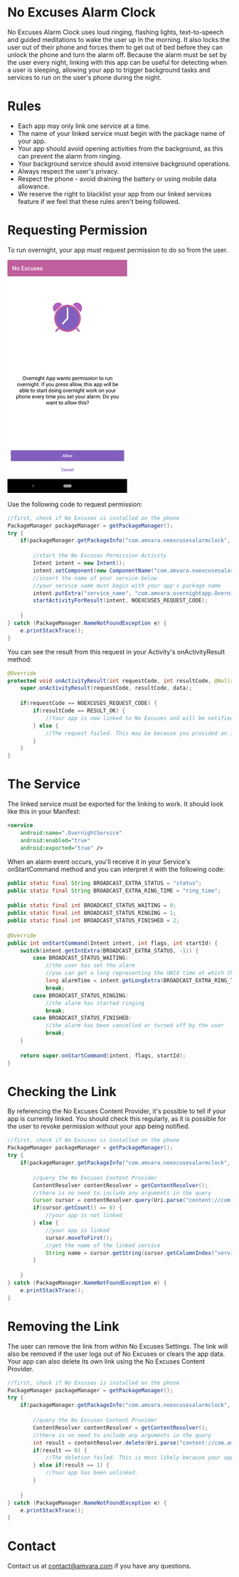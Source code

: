 # No Excuses Alarm Clock
No Excuses Alarm Clock uses loud ringing, flashing lights, text-to-speech and guided meditations to wake the user up in the morning. It also locks the user out of their phone and forces them to get out of bed before they can unlock the phone and turn the alarm off. Because the alarm must be set by the user every night, linking with this app can be useful for detecting when a user is sleeping, allowing your app to trigger background tasks and services to run on the user's phone during the night.
# Rules
* Each app may only link one service at a time.
* The name of your linked service must begin with the package name of your app.
* Your app should avoid opening activities from the background, as this can prevent the alarm from ringing.
* Your background service should avoid intensive background operations.
* Always respect the user's privacy.
* Respect the phone - avoid draining the battery or using mobile data allowance.
* We reserve the right to blacklist your app from our linked services feature if we feel that these rules aren't being followed.
# Requesting Permission
To run overnight, your app must request permission to do so from the user.

<img src="permission_screen.png" alt="The user will be asked for permission for your app to run overnight." />

Use the following code to request permission:
```java
//first, check if No Excuses is installed on the phone
PackageManager packageManager = getPackageManager();
try {
    if(packageManager.getPackageInfo("com.amvara.noexcusesalarmclock", 0) != null) {

        //start the No Excuses Permission Activity
        Intent intent = new Intent();
        intent.setComponent(new ComponentName("com.amvara.noexcusesalarmclock", "com.amvara.noexcusesalarmclock.LinkServicePermissionActivity"));
        //insert the name of your service below
        //your service name must begin with your app's package name
        intent.putExtra("service_name", "com.amvara.overnightapp.OvernightService");
        startActivityForResult(intent, NOEXCUSES_REQUEST_CODE);

    }
} catch (PackageManager.NameNotFoundException e) {
    e.printStackTrace();
}
```
You can see the result from this request in your Activity's onActivityResult method:
```java
@Override
protected void onActivityResult(int requestCode, int resultCode, @Nullable Intent data) {
    super.onActivityResult(requestCode, resultCode, data);

    if(requestCode == NOEXCUSES_REQUEST_CODE) {
        if(resultCode == RESULT_OK) {
            //Your app is now linked to No Excuses and will be notified of alarm events.
        } else {
            //The request failed. This may be because you provided an invalid service name or because the user declined the request.
        }
    }
}
```
# The Service
The linked service must be exported for the linking to work. It should look like this in your Manifest:
```xml
<service
    android:name=".OvernightService"
    android:enabled="true"
    android:exported="true" />
```
When an alarm event occurs, you'll receive it in your Service's onStartCommand method and you can interpret it with the following code:
```java
public static final String BROADCAST_EXTRA_STATUS = "status";
public static final String BROADCAST_EXTRA_RING_TIME = "ring_time";

public static final int BROADCAST_STATUS_WAITING = 0;
public static final int BROADCAST_STATUS_RINGING = 1;
public static final int BROADCAST_STATUS_FINISHED = 2;

@Override
public int onStartCommand(Intent intent, int flags, int startId) {
    switch(intent.getIntExtra(BROADCAST_EXTRA_STATUS, -1)) {
        case BROADCAST_STATUS_WAITING:
            //the user has set the alarm
            //you can get a long representing the UNIX time at which the alarm will go off
            long alarmTime = intent.getLongExtra(BROADCAST_EXTRA_RING_TIME, -1);
            break;
        case BROADCAST_STATUS_RINGING:
            //the alarm has started ringing
            break;
        case BROADCAST_STATUS_FINISHED:
            //the alarm has been cancelled or turned off by the user
            break;
    }

    return super.onStartCommand(intent, flags, startId);
}
```
# Checking the Link
By referencing the No Excuses Content Provider, it's possible to tell if your app is currently linked. You should check this regularly, as it is possible for the user to revoke permission without your app being notified.
```java
//first, check if No Excuses is installed on the phone
PackageManager packageManager = getPackageManager();
try {
    if(packageManager.getPackageInfo("com.amvara.noexcusesalarmclock", 0) != null) {

        //query the No Excuses Content Provider
        ContentResolver contentResolver = getContentResolver();
        //there is no need to include any arguments in the query
        Cursor cursor = contentResolver.query(Uri.parse("content://com.amvara.noexcusesalarmclock.linkedservices"), null, null, null, null);
        if(cursor.getCount() == 0) {
            //your app is not linked
        } else {
            //your app is linked
            cursor.moveToFirst();
            //get the name of the linked service
            String name = cursor.getString(cursor.getColumnIndex("serviceName"));
        }

    }
} catch (PackageManager.NameNotFoundException e) {
    e.printStackTrace();
}
```
# Removing the Link
The user can remove the link from within No Excuses Settings. The link will also be removed if the user logs out of No Excuses or clears the app data. Your app can also delete its own link using the No Excuses Content Provider.
```java
//first, check if No Excuses is installed on the phone
PackageManager packageManager = getPackageManager();
try {
    if(packageManager.getPackageInfo("com.amvara.noexcusesalarmclock", 0) != null) {

        //query the No Excuses Content Provider
        ContentResolver contentResolver = getContentResolver();
        //there is no need to include any arguments in the query
        int result = contentResolver.delete(Uri.parse("content://com.amvara.noexcusesalarmclock.linkedservices"), null, null);
        if(result == 0) {
            //The deletion failed. This is most likely because your app wasn't linked in the first place. 
        } else if(result == 1) {
            //Your app has been unlinked.
        }

    }
} catch (PackageManager.NameNotFoundException e) {
    e.printStackTrace();
}
```
# Contact
Contact us at [contact@amvara.com](mailto:contact@amvara.com) if you have any questions.
